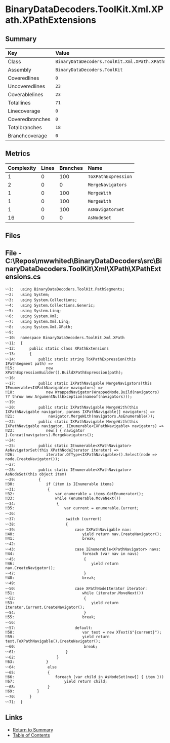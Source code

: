 ﻿# BinaryDataDecoders.ToolKit.Xml.XPath.XPathExtensions

## Summary

| Key             | Value                                                  |
| :-------------- | :----------------------------------------------------- |
| Class           | `BinaryDataDecoders.ToolKit.Xml.XPath.XPathExtensions` |
| Assembly        | `BinaryDataDecoders.ToolKit`                           |
| Coveredlines    | `0`                                                    |
| Uncoveredlines  | `23`                                                   |
| Coverablelines  | `23`                                                   |
| Totallines      | `71`                                                   |
| Linecoverage    | `0`                                                    |
| Coveredbranches | `0`                                                    |
| Totalbranches   | `18`                                                   |
| Branchcoverage  | `0`                                                    |

## Metrics

| Complexity | Lines | Branches | Name                |
| :--------- | :---- | :------- | :------------------ |
| 1          | 0     | 100      | `ToXPathExpression` |
| 2          | 0     | 0        | `MergeNavigators`   |
| 1          | 0     | 100      | `MergeWith`         |
| 1          | 0     | 100      | `MergeWith`         |
| 1          | 0     | 100      | `AsNavigatorSet`    |
| 16         | 0     | 0        | `AsNodeSet`         |

## Files

## File - C:\Repos\mwwhited\BinaryDataDecoders\src\BinaryDataDecoders.ToolKit\Xml\XPath\XPathExtensions.cs

```CSharp
〰1:   using BinaryDataDecoders.ToolKit.PathSegments;
〰2:   using System;
〰3:   using System.Collections;
〰4:   using System.Collections.Generic;
〰5:   using System.Linq;
〰6:   using System.Xml;
〰7:   using System.Xml.Linq;
〰8:   using System.Xml.XPath;
〰9:   
〰10:  namespace BinaryDataDecoders.ToolKit.Xml.XPath
〰11:  {
〰12:      public static class XPathExtensions
〰13:      {
〰14:          public static string ToXPathExpression(this IPathSegment path) =>
‼15:              new XPathExpressionBuilder().BuildXPathExpression(path);
〰16:  
〰17:          public static IXPathNavigable MergeNavigators(this IEnumerable<IXPathNavigable> navigators) =>
‼18:              new WrappedNavigator(WrappedNode.Build(navigators) ?? throw new ArgumentNullException(nameof(navigators)));
〰19:  
〰20:          public static IXPathNavigable MergeWith(this IXPathNavigable navigator, params IXPathNavigable[] navigators) =>
‼21:               navigator.MergeWith(navigators.AsEnumerable());
〰22:          public static IXPathNavigable MergeWith(this IXPathNavigable navigator, IEnumerable<IXPathNavigable> navigators) =>
‼23:              new[] { navigator }.Concat(navigators).MergeNavigators();
〰24:  
〰25:          public static IEnumerable<XPathNavigator> AsNavigatorSet(this XPathNodeIterator iterator) =>
‼26:              iterator.OfType<IXPathNavigable>().Select(node => node.CreateNavigator());
〰27:  
〰28:          public static IEnumerable<XPathNavigator> AsNodeSet(this object item)
〰29:          {
‼30:              if (item is IEnumerable items)
〰31:              {
‼32:                  var enumerable = items.GetEnumerator();
‼33:                  while (enumerable.MoveNext())
〰34:                  {
‼35:                      var current = enumerable.Current;
〰36:  
〰37:                      switch (current)
〰38:                      {
〰39:                          case IXPathNavigable nav:
‼40:                              yield return nav.CreateNavigator();
‼41:                              break;
〰42:  
〰43:                          case IEnumerable<XPathNavigator> navs:
‼44:                              foreach (var nav in navs)
〰45:                              {
‼46:                                  yield return nav.CreateNavigator();
〰47:                              }
‼48:                              break;
〰49:  
〰50:                          case XPathNodeIterator iterator:
‼51:                              while (iterator.MoveNext())
〰52:                              {
‼53:                                  yield return iterator.Current.CreateNavigator();
〰54:                              }
‼55:                              break;
〰56:  
〰57:                          default:
‼58:                              var text = new XText($"{current}");
‼59:                              yield return text.ToXPathNavigable().CreateNavigator();
〰60:                              break;
〰61:                      }
〰62:                  }
‼63:              }
〰64:              else
〰65:              {
‼66:                  foreach (var child in AsNodeSet(new[] { item }))
‼67:                      yield return child;
〰68:              }
‼69:          }
〰70:      }
〰71:  }
```

## Links

* [Return to Summary](Summary.md)
* [Table of Contents](../TOC.md)

